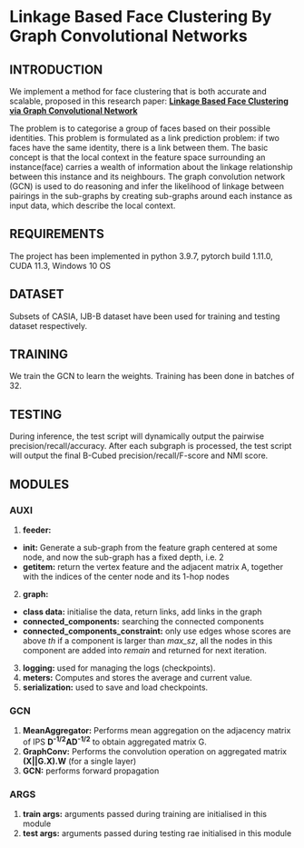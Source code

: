 # Linkage Based Face Clustering By Graph Convolutional Networks

## INTRODUCTION

We implement a method for face clustering that is both accurate and scalable, proposed in this research paper:
[**Linkage Based Face Clustering via Graph Convolutional Network**](https://arxiv.org/abs/1903.11306)

The problem is to categorise a group of faces based on their possible identities. This problem is formulated as a link prediction problem: if two faces have the same identity, there is a link between them. The basic concept is that the local context in the feature space surrounding an instance(face) carries a wealth of information about the linkage relationship between this instance and its neighbours. The graph convolution network (GCN) is used to do reasoning and infer the likelihood of linkage between pairings in the sub-graphs by creating sub-graphs around each instance as input data, which describe the local context.


## REQUIREMENTS

The project has been implemented in python 3.9.7, pytorch build 1.11.0, CUDA 11.3, Windows 10 OS

## DATASET

Subsets of CASIA, IJB-B dataset have been used for training and testing dataset respectively.

## TRAINING

We train the GCN to learn the weights. Training has been done in batches of 32.

## TESTING

During inference, the test script will dynamically output the pairwise precision/recall/accuracy. After each subgraph is processed, the test script will output the final B-Cubed precision/recall/F-score and NMI score.

## MODULES

### AUXI

  1. **feeder:**
  - **__init__:** Generate a sub-graph from the feature graph centered at some node, and now the sub-graph has a fixed depth, i.e. 2
  - **__getitem__:** return the vertex feature and the adjacent matrix A, together with the indices of the center node and its 1-hop nodes
  2. **graph:**
  - **class data:** initialise the data, return links, add links in the graph
  - **connected_components:** searching the connected components      
  - **connected_components_constraint:** only use edges whose scores are above *th* if a component is larger than *max_sz*, all the nodes in this component are added into *remain* and returned for next iteration.

  3. **logging:** used for managing the logs (checkpoints).
  4. **meters:** Computes and stores the average and current value.
  5. **serialization:** used to save and load checkpoints.

### GCN

  1. **MeanAggregator:** Performs mean aggregation on the adjacency matrix of IPS **D<sup>-1/2</sup>AD<sup>-1/2</sup>** to obtain aggregated matrix G.
  2. **GraphConv:** Performs the convolution operation on aggregated matrix **(X||G.X).W** (for a single layer)
  3. **GCN:** performs forward propagation

### ARGS

  1. **train args:** arguments passed during training are initialised in this module
  2. **test args:** arguments passed during testing rae initialised in this module
